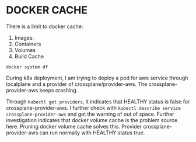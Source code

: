 # DOCKER CACHE

There is a limit to docker cache:
1. Images: 
2. Containers
3. Volumes
4. Build Cache

```
docker system df
```

During k8s deployment, I am trying to deploy a pod for aws service through localplane and a provider of crossplane/provider-aws. The crossplane-provider-aws keeps crashing.

Through `kubectl get providers`, it indicates that HEALTHY status is false for crossplane-provider-aws. I further check with `kubectl describe service crossplane-provider-aws` and get the warning of out of space. Further investigation indicates that docker volume cache is the problem source here. Pruning docker volume cache solves this. Provider crossplane-provider-aws can run normally with HEALTHY status true.